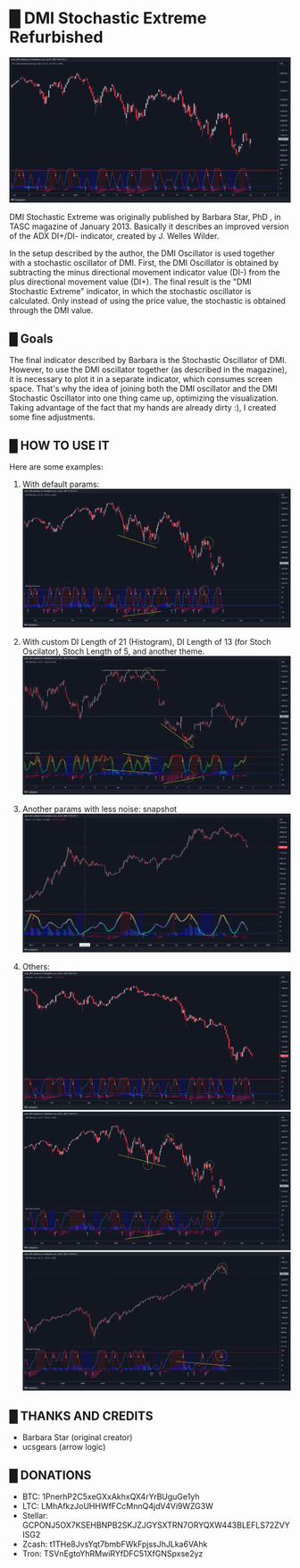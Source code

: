 # █ DMI Stochastic Extreme Refurbished

![alt](images/DJI_2022-07-01_18-56-25_4ac24.png)

DMI Stochastic Extreme was originally published by Barbara Star, PhD , in TASC magazine of January 2013.
Basically it describes an improved version of the ADX DI+/DI- indicator, created by J. Welles Wilder.

In the setup described by the author, the DMI Oscillator is used together with a stochastic oscillator of DMI.
First, the DMI Oscillator is obtained by subtracting the minus directional movement indicator value (DI-) from the plus directional movement value (DI+).
The final result is the "DMI Stochastic Extreme" indicator, in which the stochastic oscillator is calculated. Only instead of using the price value, the stochastic is obtained through the DMI value.

## █ Goals

The final indicator described by Barbara is the Stochastic Oscillator of DMI.
However, to use the DMI oscillator together (as described in the magazine), it is necessary to plot it in a separate indicator, which consumes screen space.
That's why the idea of ​​joining both the DMI oscillator and the DMI Stochastic Oscillator into one thing came up, optimizing the visualization.
Taking advantage of the fact that my hands are already dirty :), I created some fine adjustments.

## █ HOW TO USE IT

Here are some examples:

1. With default params:
![alt](images/SPX_2022-07-01_17-36-59_5de9f.png)

2. With custom DI Length of 21 (Histogram), DI Length of 13 (for Stoch Oscilator), Stoch Length of 5, and another theme.
![alt](images/SPX_2022-07-01_17-44-45_c6060.png)

3. Another params with less noise:
snapshot
![alt](images/BTCUSD_2022-07-01_17-55-48_3f2ae.png)

4. Others:
![alt](images/ETHUSD_2022-07-01_18-56-46_94397.png)
![alt](images/SPX_2022-07-01_17-28-58_04dd3.png)
![alt](images/SPX_2022-07-01_17-30-25_60806.png)

## █ THANKS AND CREDITS

- Barbara Star (original creator)
- ucsgears (arrow logic)

## █ DONATIONS

- BTC: 1PnerhP2C5xeGXxAkhxQX4rYrBUguGe1yh
- LTC: LMhAfkzJoUHHWfFCcMnnQ4jdV4Vi9WZG3W
- Stellar: GCPONJ5OX7KSEHBNPB2SKJZJGYSXTRN7ORYQXW443BLEFLS72ZVYISG2
- Zcash: t1THe8JvsYqt7bmbFWkFpjssJhJLka6VAhk
- Tron: TSVnEgtoYhRMwiRYfDFC51XfGNSpxse2yz
